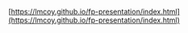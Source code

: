 [https://lmcoy.github.io/fp-presentation/index.html](https://lmcoy.github.io/fp-presentation/index.html)